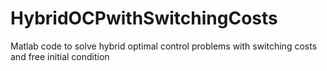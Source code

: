 # HybridOCPwithSwitchingCosts
Matlab code to solve hybrid optimal control problems with switching costs and free initial condition
